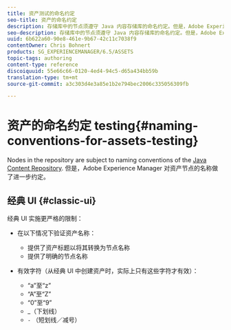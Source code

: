 ```yaml
---
title: 资产测试的命名约定
seo-title: 资产的命名约定
description: 存储库中的节点须遵守 Java 内容存储库的命名约定。但是，Adobe Experience Manager 对资产节点的名称做了进一步约定。
seo-description: 存储库中的节点须遵守 Java 内容存储库的命名约定。但是，Adobe Experience Manager 对资产节点的名称做了进一步约定。
uuid: 6b622a60-90e8-461e-9b67-42c11c7038f9
contentOwner: Chris Bohnert
products: SG_EXPERIENCEMANAGER/6.5/ASSETS
topic-tags: authoring
content-type: reference
discoiquuid: 55e66c66-0120-4ed4-94c5-d65a434bb59b
translation-type: tm+mt
source-git-commit: a3c303d4e3a85e1b2e794bec2006c335056309fb

---
```



# 资产的命名约定 testing{#naming-conventions-for-assets-testing}

Nodes in the repository are subject to naming conventions of the [Java Content Repository](/help/sites-developing/the-basics.md#java-content-repository). 但是，Adobe Experience Manager 对资产节点的名称做了进一步约定。

## 经典 UI {#classic-ui}

经典 UI 实施更严格的限制：

* 在以下情况下验证资产名称：

   * 提供了资产标题以将其转换为节点名称
   * 提供了明确的节点名称

* 有效字符（从经典 UI 中创建资产时，实际上只有这些字符才有效）：

   * “a”至“z”
   * “A”至“Z”
   * “0”至“9”
   * _（下划线）
   * `-` （短划线／减号）

